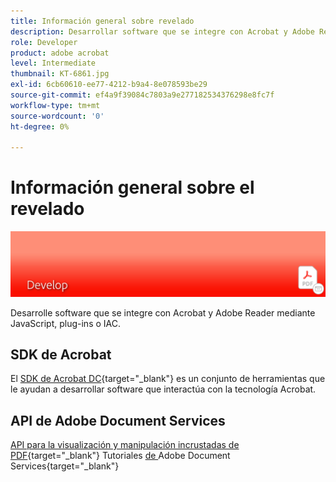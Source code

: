 ```yaml
---
title: Información general sobre revelado
description: Desarrollar software que se integre con Acrobat y Adobe Reader mediante JavaScript, plug-ins o IAC
role: Developer
product: adobe acrobat
level: Intermediate
thumbnail: KT-6861.jpg
exl-id: 6cb60610-ee77-4212-b9a4-8e078593be29
source-git-commit: ef4a9f39084c7803a9e277182534376298e8fc7f
workflow-type: tm+mt
source-wordcount: '0'
ht-degree: 0%

---
```


# Información general sobre el revelado

![Acrobat Develop Image](../assets/Hero-Develop.png)

Desarrolle software que se integre con Acrobat y Adobe Reader mediante JavaScript, plug-ins o IAC.

## SDK de Acrobat

El [SDK de Acrobat DC](https://www.adobe.io/apis/documentcloud/acrobat.html){target=&quot;_blank&quot;} es un conjunto de herramientas que le ayudan a desarrollar software que interactúa con la tecnología Acrobat.

## API de Adobe Document Services

[API para la visualización y manipulación incrustadas de PDF](https://www.adobe.io/apis/documentcloud/dcsdk/){target=&quot;_blank&quot;} Tutoriales
[ de ](https://experienceleague.adobe.com/docs/document-services/tutorials/overview.html)Adobe Document Services{target=&quot;_blank&quot;}
